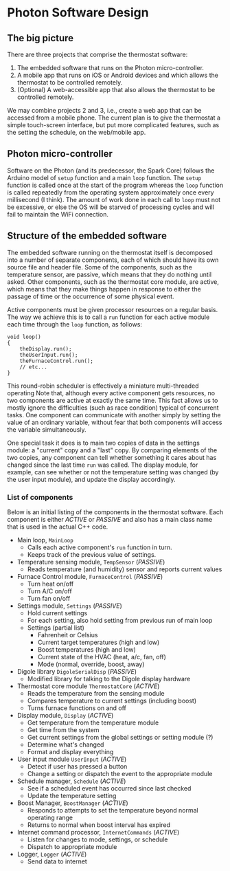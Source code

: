 # Photon Software Design

## The big picture

There are three projects that comprise the thermostat software:

1. The embedded software that runs on the Photon micro-controller.
2. A mobile app that runs on iOS or Android devices and which allows the
   thermostat to be controlled remotely.
3. (Optional) A web-accessible app that also allows the thermostat to be
   controlled remotely.

We may combine projects 2 and 3, i.e., create a web app that can be accessed
from a mobile phone.  The current plan is to give the thermostat a simple
touch-screen interface, but put more complicated features, such as the setting
the schedule, on the web/mobile app.

## Photon micro-controller

Software on the Photon (and its predecessor, the Spark Core) follows the
Arduino model of `setup` function and a main `loop` function.  The `setup`
function is called once at the start of the program whereas the `loop`
function is called repeatedly from the operating system approximately once
every millisecond (I think). The amount of work done in each call to `loop`
must not be excessive, or else the OS will be starved of processing cycles and
will fail to maintain the WiFi connection.

## Structure of the embedded software

The embedded software running on the thermostat itself is decomposed into a
number of separate components, each of which should have its own source file
and header file.  Some of the components, such as the temperature sensor, are
passive, which means that they do nothing until asked.  Other components, such
as the thermostat core module, are active, which means that they make things
happen in response to either the passage of time or the occurrence of some
physical event. 

Active components must be given processor resources on a regular basis. The
way we achieve this is to call a `run` function for each active module each
time through the `loop` function, as follows:

    void loop()
    {
        theDisplay.run();
        theUserInput.run();
        theFurnaceControl.run();
        // etc...
    }

This round-robin scheduler is effectively a miniature multi-threaded operating
Note that, although every active component gets resources, no two components
are active at exactly the same time. This fact allows us to mostly ignore the
difficulties (such as race condition) typical of concurrent tasks.  One
component can communicate with another simply by setting the value of an
ordinary variable, without fear that both components will access the variable
simultaneously.

One special task it does is to main two copies of data in the settings module:
a "current" copy and a "last" copy. By comparing elements of the two copies,
any component can tell whether something it cares about has changed since the
last time `run` was called. The display module, for example, can see whether
or not the temperature setting was changed (by the user input module), and
update the display accordingly.

### List of components

Below is an initial listing of the components in the thermostat software. Each
component is either *ACTIVE* or *PASSIVE* and also has a main class name that
is used in the actual C++ code.

* Main loop, `MainLoop`
  * Calls each active component's `run` function in turn.
  * Keeps track of the previous value of settings.
* Temperature sensing module, `TempSensor` (*PASSIVE*)
  * Reads temperature (and humidity) sensor and reports current values
* Furnace Control module, `FurnaceControl`  (*PASSIVE*)
  * Turn heat on/off
  * Turn A/C on/off
  * Turn fan on/off
* Settings module, `Settings` (*PASSIVE*)
  * Hold current settings
  * For each setting, also hold setting from previous run of main loop
  * Settings (partial list)
    * Fahrenheit or Celsius
    * Current target temperatures (high and low)
    * Boost temperatures (high and low)
    * Current state of the HVAC (heat, a/c, fan, off)
    * Mode (normal, override, boost, away)
* Digole library `DigoleSerialDisp` (*PASSIVE*)
  * Modified library for talking to the Digole display hardware
* Thermostat core module `ThermostatCore` (*ACTIVE*)
  * Reads the temperature from the sensing module
  * Compares temperature to current settings (including boost)
  * Turns furnace functions on and off
* Display module, `Display` (*ACTIVE*)
  * Get temperature from the temperature module
  * Get time from the system
  * Get current settings from the global settings or setting module (?)
  * Determine what's changed
  * Format and display everything
* User input module `UserInput` (*ACTIVE*)
  * Detect if user has pressed a button
  * Change a setting or dispatch the event to the appropriate module
* Schedule manager, `Schedule` (*ACTIVE*)
  * See if a scheduled event has occurred since last checked
  * Update the temperature setting
* Boost Manager, `BoostManager` (*ACTIVE*)
  * Responds to attempts to set the temperature beyond normal operating range
  * Returns to normal when boost interval has expired
* Internet command processor, `InternetCommands` (*ACTIVE*)
  * Listen for changes to mode, settings, or schedule
  * Dispatch to appropriate module
* Logger, `Logger` (*ACTIVE*)
  * Send data to internet
